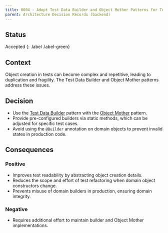 ```yaml
---
title: 0004 - Adopt Test Data Builder and Object Mother Patterns for Test Data Creation
parent: Architecture Decision Records (backend)
---
```


## Status

Accepted
{: .label .label-green}

## Context

Object creation in tests can become complex and repetitive, leading to duplication and fragility.
The Test Data Builder and Object Mother patterns address these issues.

## Decision

- Use the [Test Data Builder](https://wiki.c2.com/?TestDataBuilder) pattern 
  with the [Object Mother](https://wiki.c2.com/?ObjectMother) pattern.
- Provide pre-configured builders via static methods, which can be adjusted for specific test cases.
- Avoid using the `@Builder` annotation on domain objects to prevent invalid states in production code.

## Consequences

### Positive
- Improves test readability by abstracting object creation details.
- Reduces the scope and effort of test refactoring when domain object constructors change.
- Prevents misuse of domain builders in production, ensuring domain integrity.

### Negative

- Requires additional effort to maintain builder and Object Mother implementations.